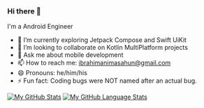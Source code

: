 ### Hi there 👋

I'm a Android Engineer



- 🔭 I’m currently exploring Jetpack Compose and Swift UiKit
- 👯 I’m looking to collaborate on Kotlin MultiPlatform projects
- 💬 Ask me about mobile development
- 📫 How to reach me: ibrahimanimasahun@gmail.com
- 😄 Pronouns: he/him/his
- ⚡ Fun fact: Coding bugs were NOT named after an actual bug.

[![My GitHub Stats](https://github-readme-stats.vercel.app/api/?username=teewhydope&count_private=true&theme=default&showicons=true)]()
[![My GitHub Language Stats](https://github-readme-stats.vercel.app/api/top-langs/?username=teewhydope&langs_count=5&theme=default)]()


